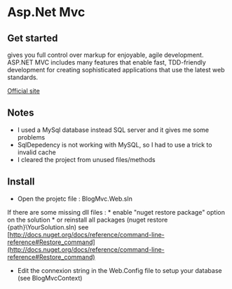 # Asp.Net Mvc


## Get started

gives you full control over markup for enjoyable, agile development. 
ASP.NET MVC includes many features that enable fast, TDD-friendly development for creating sophisticated applications that use the latest web standards.

[Official site](http://www.asp.net/mvc)



## Notes

* I used a MySql database instead SQL server and it gives me some problems
* SqlDepedency is not working with MySQL, so I had to use a trick to invalid cache
* I cleared the project from unused files/methods


## Install

* Open the projetc file : BlogMvc.Web.sln

If there are some missing dll files :
	* enable "nuget restore package" option on the solution 
	* or reinstall all  packages  (nuget restore {path}\YourSolution.sln) see [http://docs.nuget.org/docs/reference/command-line-reference#Restore_command](http://docs.nuget.org/docs/reference/command-line-reference#Restore_command)


* Edit the connexion string in the  Web.Config file to setup your database (see BlogMvcContext)